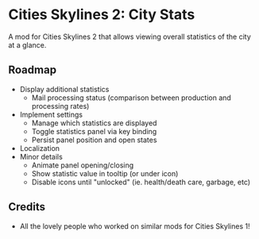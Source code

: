 # Cities Skylines 2: City Stats

A mod for Cities Skylines 2 that allows viewing overall statistics of the city at a glance.

## Roadmap

- Display additional statistics
  - Mail processing status (comparison between production and processing rates)
- Implement settings
  - Manage which statistics are displayed
  - Toggle statistics panel via key binding
  - Persist panel position and open states
- Localization
- Minor details
  - Animate panel opening/closing
  - Show statistic value in tooltip (or under icon)
  - Disable icons until "unlocked" (ie. health/death care, garbage, etc)

## Credits

- All the lovely people who worked on similar mods for Cities Skylines 1!
